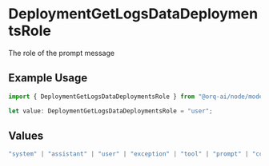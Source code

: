 # DeploymentGetLogsDataDeploymentsRole

The role of the prompt message

## Example Usage

```typescript
import { DeploymentGetLogsDataDeploymentsRole } from "@orq-ai/node/models/operations";

let value: DeploymentGetLogsDataDeploymentsRole = "user";
```

## Values

```typescript
"system" | "assistant" | "user" | "exception" | "tool" | "prompt" | "correction" | "expected_output"
```